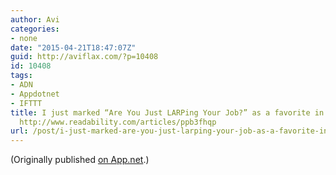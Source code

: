 ```yaml
---
author: Avi
categories:
- none
date: "2015-04-21T18:47:07Z"
guid: http://aviflax.com/?p=10408
id: 10408
tags:
- ADN
- Appdotnet
- IFTTT
title: I just marked “Are You Just LARPing Your Job?” as a favorite in Readability.
  http://www.readability.com/articles/ppb3fhqp
url: /post/i-just-marked-are-you-just-larping-your-job-as-a-favorite-in-readability-httpwww-readability-comarticlesppb3fhqp/
---
```

(Originally published [on App.net](http://alpha.app.net/aviflax/post/58130807).)